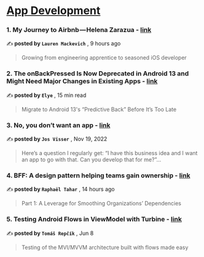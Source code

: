 
<h1><a href=https://medium.com/tag/mobile-app-development/recommended target="_blank" rel="noopener noreferrer">App Development</a></h1>
<h3>1. My Journey to Airbnb — Helena Zarazua - <a href=https://medium.com/airbnb-engineering/my-journey-to-airbnb-helena-zarazua-3b0aad94a04a?source=tag_recommended_feed---------0-84----------mobile_app_development----------cfee0753_4de4_4e4f_9a4f_4f7049da1c6c------- target="_blank" rel="noopener noreferrer">link</a></h3>

✍️ **posted by `Lauren Mackevich`** <date> , 9 hours ago</date>

<blockquote>Growing from engineering apprentice to seasoned iOS developer</blockquote>

<h3>2. The onBackPressed Is Now Deprecated in Android 13 and Might Need Major Changes in Existing Apps - <a href=https://medium.com/mobile-app-development-publication/migrate-to-android-13-predictive-back-soon-before-its-too-late-e1e1723f392?source=tag_recommended_feed---------1-107----------mobile_app_development----------cfee0753_4de4_4e4f_9a4f_4f7049da1c6c------- target="_blank" rel="noopener noreferrer">link</a></h3>

✍️ **posted by `Elye`** <date> , 15 min read</date>

<blockquote>Migrate to Android 13's “Predictive Back” Before It’s Too Late</blockquote>

<h3>3. No, you don’t want an app - <a href=https://medium.com/@josvisser/no-you-dont-want-an-app-fed11706db5c?source=tag_recommended_feed---------2-85----------mobile_app_development----------cfee0753_4de4_4e4f_9a4f_4f7049da1c6c------- target="_blank" rel="noopener noreferrer">link</a></h3>

✍️ **posted by `Jos Visser`** <date> , Nov 19, 2022</date>

<blockquote>Here’s a question I regularly get: “I have this business idea <explains> and I want an app to go with that. Can you develop that for me?”…</blockquote>

<h3>4. BFF: A design pattern helping teams gain ownership - <a href=https://medium.com/decathlondigital/bff-a-design-pattern-helping-teams-gain-ownership-677846e26b20?source=tag_recommended_feed---------3-84----------mobile_app_development----------cfee0753_4de4_4e4f_9a4f_4f7049da1c6c------- target="_blank" rel="noopener noreferrer">link</a></h3>

✍️ **posted by `Raphaël Tahar`** <date> , 14 hours ago</date>

<blockquote>Part 1: A Leverage for Smoothing Organizations’ Dependencies</blockquote>

<h3>5. Testing Android Flows in ViewModel with Turbine - <a href=https://medium.com/proandroiddev/testing-android-flows-in-viewmodel-with-turbine-ea9bae7e811a?source=tag_recommended_feed---------4-107----------mobile_app_development----------cfee0753_4de4_4e4f_9a4f_4f7049da1c6c------- target="_blank" rel="noopener noreferrer">link</a></h3>

✍️ **posted by `Tomáš Repčík`** <date> , Jun 8</date>

<blockquote>Testing of the MVI/MVVM architecture built with flows made easy</blockquote>

